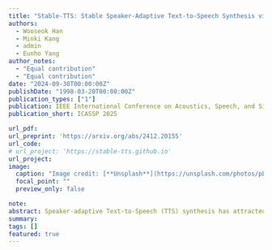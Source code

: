 ```yaml
---
title: "Stable-TTS: Stable Speaker-Adaptive Text-to-Speech Synthesis via Prosody Prompting"
authors:
  - Wooseok Han
  - Minki Kang
  - admin
  - Eunho Yang
author_notes:
  - "Equal contribution"
  - "Equal contribution"
date: "2024-09-30T00:00:00Z"
publishDate: "1998-03-20T00:00:00Z"
publication_types: ["1"]
publication: IEEE International Conference on Acoustics, Speech, and Signal Processing (**ICASSP**), 2025
publication_short: ICASSP 2025

url_pdf:
url_preprint: 'https://arxiv.org/abs/2412.20155'
url_code:
# url_project: 'https://stable-tts.github.io'
url_project:
image:
  caption: "Image credit: [**Unsplash**](https://unsplash.com/photos/pLCdAaMFLTE)"
  focal_point: ""
  preview_only: false

note:
abstract: Speaker-adaptive Text-to-Speech (TTS) synthesis has attracted considerable attention due to its broad range of applications, such as personalized voice assistant services. While several approaches have been proposed, they often exhibit high sensitivity to either the quantity or the quality of target speech samples. To address these limitations, we introduce Stable-TTS, a novel speaker-adaptive TTS framework that leverages a small subset of a high-quality pre-training dataset, referred to as prior samples. Specifically, Stable-TTS achieves prosody consistency by leveraging the high-quality prosody of prior samples, while effectively capturing the timbre of the target speaker. Additionally, it employs a prior-preservation loss during fine-tuning to maintain the synthesis ability for prior samples to prevent overfitting on target samples. Extensive experiments demonstrate the effectiveness of Stable-TTS even under limited target speech samples.
summary:
tags: []
featured: true
---
```

